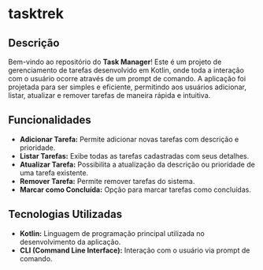 # tasktrek

## Descrição

Bem-vindo ao repositório do **Task Manager**! Este é um projeto de gerenciamento de tarefas desenvolvido em Kotlin, onde toda a interação com o usuário ocorre através de um prompt de comando. A aplicação foi projetada para ser simples e eficiente, permitindo aos usuários adicionar, listar, atualizar e remover tarefas de maneira rápida e intuitiva.

## Funcionalidades

- **Adicionar Tarefa:** Permite adicionar novas tarefas com descrição e prioridade.
- **Listar Tarefas:** Exibe todas as tarefas cadastradas com seus detalhes.
- **Atualizar Tarefa:** Possibilita a atualização da descrição ou prioridade de uma tarefa existente.
- **Remover Tarefa:** Permite remover tarefas do sistema.
- **Marcar como Concluída:** Opção para marcar tarefas como concluídas.

## Tecnologias Utilizadas

- **Kotlin:** Linguagem de programação principal utilizada no desenvolvimento da aplicação.
- **CLI (Command Line Interface):** Interação com o usuário via prompt de comando.
